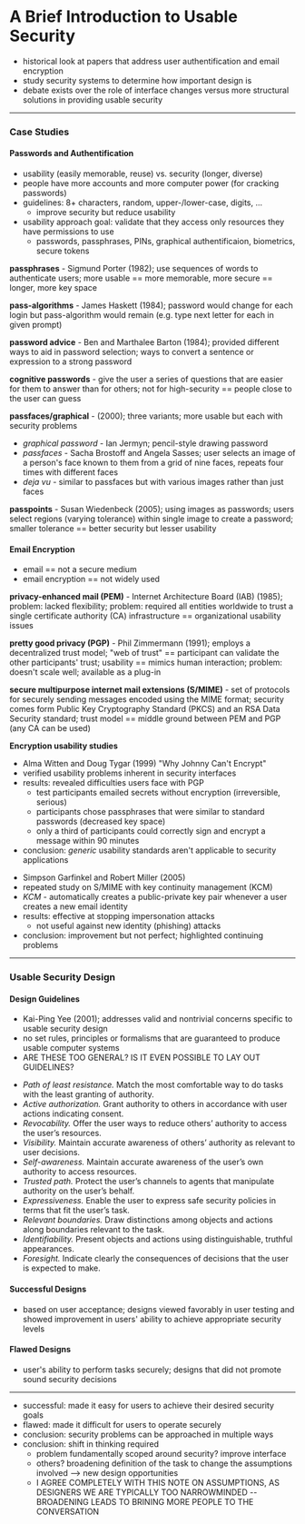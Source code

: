 # A Brief Introduction to Usable Security
- historical look at papers that address user authentification and email encryption
- study security systems to determine how important design is
- debate exists over the role of interface changes versus more structural solutions in providing usable security
---

### Case Studies
#### Passwords and Authentification
- usability (easily memorable, reuse) vs. security (longer, diverse)
- people have more accounts and more computer power (for cracking passwords)
- guidelines: 8+ characters, random, upper-/lower-case, digits, ...
    - improve security but reduce usability
- usability approach goal: validate that they access only resources they have permissions to use
    - passwords, passphrases, PINs, graphical authentificaion, biometrics, secure tokens


**passphrases** - Sigmund Porter (1982); use sequences of words to authenticate users; more usable == more memorable, more secure == longer, more key space

**pass-algorithms** - James Haskett (1984); password would change for each login but pass-algorithm would remain (e.g. type next letter for each in given prompt)

**password advice** - Ben and Marthalee Barton (1984); provided different ways to aid in password selection; ways to convert a sentence or expression to a strong password

**cognitive passwords** - give the user a series of questions that are easier for them to answer than for others; not for high-security == people close to the user can guess

**passfaces/graphical** - (2000); three variants; more usable but each with security problems
- *graphical password* - Ian Jermyn; pencil-style drawing password
- *passfaces* - Sacha Brostoff and Angela Sasses; user selects an image of a person's face known to them from a grid of nine faces, repeats four times with different faces
- *deja vu* - similar to passfaces but with various images rather than just faces

**passpoints** - Susan Wiedenbeck (2005); using images as passwords; users select regions (varying tolerance) within single image to create a password; smaller tolerance == better security but lesser usability


#### Email Encryption
- email == not a secure medium
- email encryption == not widely used

**privacy-enhanced mail (PEM)** - Internet Architecture Board (IAB) (1985); problem: lacked flexibility; problem: required all entities worldwide to trust a single certificate authority (CA) infrastructure == organizational usability issues

**pretty good privacy (PGP)** - Phil Zimmermann (1991); employs a decentralized trust model; "web of trust" == participant can validate the other participants' trust; usability == mimics human interaction; problem: doesn't scale well; available as a plug-in

**secure multipurpose internet mail extensions (S/MIME)** - set of protocols for securely sending messages encoded using the MIME format; security comes form Public Key Cryptography Standard (PKCS) and an RSA Data Security standard; trust model == middle ground between PEM and PGP (any CA can be used)


**Encryption usability studies**

- Alma Witten and Doug Tygar (1999) "Why Johnny Can't Encrypt"
- verified usability problems inherent in security interfaces
- results: revealed difficulties users face with PGP
    - test participants emailed secrets without encryption (irreversible, serious)
    - participants chose passphrases that were similar to standard passwords (decreased key space)
    - only a third of participants could correctly sign and encrypt a message within 90 minutes
- conclusion: *generic* usability standards aren't applicable to security applications

* Simpson Garfinkel and Robert Miller (2005) 
* repeated study on S/MIME with key continuity management (KCM)
* *KCM* - automatically creates a public-private key pair whenever a user creates a new email identity 
* results: effective at stopping impersonation attacks
     * not useful against new identity (phishing) attacks
* conclusion: improvement but not perfect; highlighted continuing problems 

---

### Usable Security Design
#### Design Guidelines
* Kai-Ping Yee (2001); addresses valid and nontrivial concerns specific to usable security design
* no set rules, principles or formalisms that are guaranteed to produce usable computer systems
* ARE THESE TOO GENERAL? IS IT EVEN POSSIBLE TO LAY OUT GUIDELINES? 

- *Path of least resistance.* Match the most comfortable way to do tasks with the least granting of authority.
- *Active authorization.* Grant authority to others in accordance with user actions indicating consent.
- *Revocability.* Offer the user ways to reduce others’ authority to access the user’s resources.
- *Visibility.* Maintain accurate awareness of others’ authority as relevant to user decisions.
- *Self-awareness.* Maintain accurate awareness of the user’s own authority to access resources.
- *Trusted path.* Protect the user’s channels to agents that manipulate authority on the user’s behalf.
- *Expressiveness.* Enable the user to express safe security policies in terms that fit the user’s task.
- *Relevant boundaries.* Draw distinctions among objects and actions along boundaries relevant to the task.
- *Identifiability.* Present objects and actions using distinguishable, truthful appearances.
- *Foresight.* Indicate clearly the consequences of decisions that the user is expected to make.


#### Successful Designs
- based on user acceptance; designs viewed favorably in user testing and showed improvement in users' ability to achieve appropriate security levels


#### Flawed Designs
- user's ability to perform tasks securely; designs that did not promote sound security decisions

---


- successful: made it easy for users to achieve their desired security goals
- flawed: made it difficult for users to operate securely
- conclusion: security problems can be approached in multiple ways
- conclusion: shift in thinking required
    - problem fundamentally scoped around security? improve interface 
    - others? broadening definition of the task to change the assumptions involved --> new design opportunities
    - I AGREE COMPLETELY WITH THIS NOTE ON ASSUMPTIONS, AS DESIGNERS WE ARE TYPICALLY TOO NARROWMINDED -- BROADENING LEADS TO BRINING MORE PEOPLE TO THE CONVERSATION
